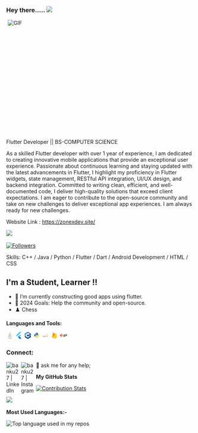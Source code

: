 ### Hey there..... <img src="https://media.giphy.com/media/hvRJCLFzcasrR4ia7z/giphy.gif" width="25px">

<img align="right" alt="GIF" src="https://github.com/abhisheknaiidu/abhisheknaiidu/blob/master/code.gif?raw=true" width="500" height="320" />

Flutter Developer || BS-COMPUTER SCIENCE


As a skilled Flutter developer with over 1 year of experience, I am dedicated to creating innovative mobile applications that provide an exceptional user experience. Passionate about continuous learning and staying updated with the latest advancements in Flutter, I highlight my proficiency in Flutter widgets, state management, RESTful API integration, UI/UX design, and backend integration. Committed to writing clean, efficient, and well-documented code, I deliver high-quality solutions that exceed client expectations. I am eager to contribute to the open-source community and take on new challenges to deliver exceptional app experiences. I am always ready for new challenges.


Website Link : https://zonexdev.site/

[![](https://visitcount.itsvg.in/api?id=obaidullah72&icon=0&color=0)](https://visitcount.itsvg.in)

[![Followers](https://img.shields.io/github/followers/obaidullah72?style=social)](https://github.com/obaidullah72?tab=followers)

Skills: C++ / Java / Python / Flutter / Dart / Android Development / HTML / CSS

## I'm a Student,  Learner !!

- 🌱 I’m currently constructing good apps using flutter.
- 🥅 2024 Goals: Help the community and open-source.
- ♟️ Chess 



**Languages and Tools:**  

<code><img height="20" src="https://raw.githubusercontent.com/github/explore/80688e429a7d4ef2fca1e82350fe8e3517d3494d/topics/java/java.png"></code>
<code><img height="20" src="https://raw.githubusercontent.com/github/explore/80688e429a7d4ef2fca1e82350fe8e3517d3494d/topics/flutter/flutter.png"></code>
<code><img height="20" src="https://raw.githubusercontent.com/github/explore/80688e429a7d4ef2fca1e82350fe8e3517d3494d/topics/cpp/cpp.png"></code>
<code><img height="20" src="https://raw.githubusercontent.com/github/explore/80688e429a7d4ef2fca1e82350fe8e3517d3494d/topics/python/python.png"></code>
<code><img height="20" src="https://raw.githubusercontent.com/github/explore/80688e429a7d4ef2fca1e82350fe8e3517d3494d/topics/mysql/mysql.png"></code>
<code><img height="20" src="https://raw.githubusercontent.com/github/explore/80688e429a7d4ef2fca1e82350fe8e3517d3494d/topics/firebase/firebase.png"></code>
<code><img height="20" src="https://raw.githubusercontent.com/github/explore/80688e429a7d4ef2fca1e82350fe8e3517d3494d/topics/git/git.png"></code>

### Connect:

💬 ask me for any help;
[<img align="left" alt="banku27 | LinkedIn" width="40px" src="https://img.icons8.com/fluent/48/000000/linkedin.png" />][linkedin]
[<img align="left" alt="banku27 | Instagram" width="40px" src="https://img.icons8.com/fluency/344/instagram-new.png" />][instagram]


[instagram]: https://www.instagram.com/obaidullah731/
[linkedin]: https://www.linkedin.com/in/obaidullah72/


<b>My GitHub Stats</b>

[![Contribution Stats](https://github-contribution-stats.vercel.app/api/?username=obaidullah72)](https://github.com/obaidullah72/github-contribution-stats/)

<a href="http://www.github.com/obaidullah72"><img src="https://github-readme-streak-stats.herokuapp.com/?user=obaidullah72&stroke=ffffff&background=1c1917&ring=0891b2&fire=0891b2&currStreakNum=ffffff&currStreakLabel=0891b2&sideNums=ffffff&sideLabels=ffffff&dates=ffffff&hide_border=true" /></a>

<b>Most Used Languages:-</b>

<img width="" src="https://github-readme-stats-git-masterrstaa-rickstaa.vercel.app/api/top-langs/?username=obaidullah72&layout=compact&hide_title=1&card_width=300" alt="Top language used in my repos" />


